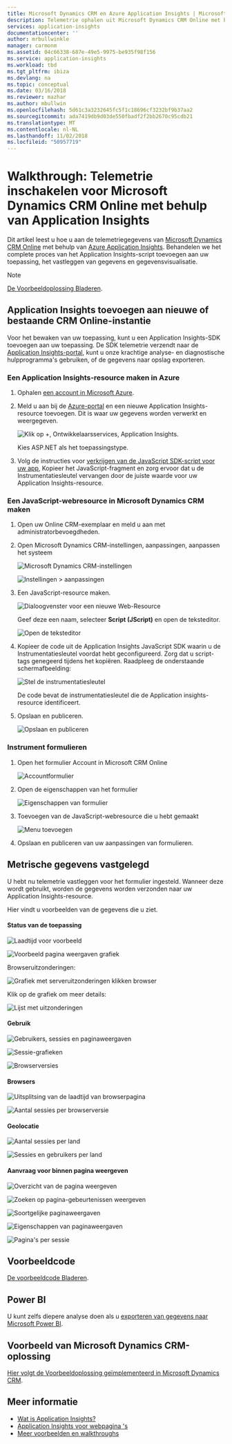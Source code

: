 ```yaml
---
title: Microsoft Dynamics CRM en Azure Application Insights | Microsoft Docs
description: Telemetrie ophalen uit Microsoft Dynamics CRM Online met behulp van Application Insights. Overzicht van de installatie, ophalen van gegevens, visualisatie en exporteren.
services: application-insights
documentationcenter: ''
author: mrbullwinkle
manager: carmonm
ms.assetid: 04c66338-687e-49e5-9975-be935f98f156
ms.service: application-insights
ms.workload: tbd
ms.tgt_pltfrm: ibiza
ms.devlang: na
ms.topic: conceptual
ms.date: 03/16/2018
ms.reviewer: mazhar
ms.author: mbullwin
ms.openlocfilehash: 5d61c3a3232645fc5f1c18696cf3232bf9b37aa2
ms.sourcegitcommit: ada7419db9d03de550fbadf2f2bb2670c95cdb21
ms.translationtype: MT
ms.contentlocale: nl-NL
ms.lasthandoff: 11/02/2018
ms.locfileid: "50957719"
---
```

# <a name="walkthrough-enabling-telemetry-for-microsoft-dynamics-crm-online-using-application-insights"></a>Walkthrough: Telemetrie inschakelen voor Microsoft Dynamics CRM Online met behulp van Application Insights
Dit artikel leest u hoe u aan de telemetriegegevens van [Microsoft Dynamics CRM Online](https://www.dynamics.com/) met behulp van [Azure Application Insights](https://azure.microsoft.com/services/application-insights/). Behandelen we het complete proces van het Application Insights-script toevoegen aan uw toepassing, het vastleggen van gegevens en gegevensvisualisatie.

> [!NOTE]
> [De Voorbeeldoplossing Bladeren](https://dynamicsandappinsights.codeplex.com/).
> 
> 

## <a name="add-application-insights-to-new-or-existing-crm-online-instance"></a>Application Insights toevoegen aan nieuwe of bestaande CRM Online-instantie
Voor het bewaken van uw toepassing, kunt u een Application Insights-SDK toevoegen aan uw toepassing. De SDK telemetrie verzendt naar de [Application Insights-portal](https://portal.azure.com), kunt u onze krachtige analyse- en diagnostische hulpprogramma's gebruiken, of de gegevens naar opslag exporteren.

### <a name="create-an-application-insights-resource-in-azure"></a>Een Application Insights-resource maken in Azure
1. Ophalen [een account in Microsoft Azure](http://azure.com/pricing). 
2. Meld u aan bij de [Azure-portal](https://portal.azure.com) en een nieuwe Application Insights-resource toevoegen. Dit is waar uw gegevens worden verwerkt en weergegeven.

    ![Klik op +, Ontwikkelaarsservices, Application Insights.](./media/app-insights-sample-mscrm/01.png)

    Kies ASP.NET als het toepassingstype.
3. Volg de instructies voor [verkrijgen van de JavaScript SDK-script voor uw app](app-insights-javascript.md#set-up-application-insights-for-your-web-page), Kopieer het JavaScript-fragment en zorg ervoor dat u de Instrumentatiesleutel vervangen door de juiste waarde voor uw Application Insights-resource.

### <a name="create-a-javascript-web-resource-in-microsoft-dynamics-crm"></a>Een JavaScript-webresource in Microsoft Dynamics CRM maken
1. Open uw Online CRM-exemplaar en meld u aan met administratorbevoegdheden.
2. Open Microsoft Dynamics CRM-instellingen, aanpassingen, aanpassen het systeem

    ![Microsoft Dynamics CRM-instellingen](./media/app-insights-sample-mscrm/00001.png)

    ![Instellingen > aanpassingen](./media/app-insights-sample-mscrm/00002.png)

1. Een JavaScript-resource maken.

    ![Dialoogvenster voor een nieuwe Web-Resource](./media/app-insights-sample-mscrm/07.png)

    Geef deze een naam, selecteer **Script (JScript)** en open de teksteditor.

    ![Open de teksteditor](./media/app-insights-sample-mscrm/00004.png)
2. Kopieer de code uit de Application Insights JavaScript SDK waarin u de Instrumentatiesleutel voordat hebt geconfigureerd. Zorg dat u script-tags genegeerd tijdens het kopiëren. Raadpleeg de onderstaande schermafbeelding:

    ![Stel de instrumentatiesleutel](./media/app-insights-sample-mscrm/000005.png)

    De code bevat de instrumentatiesleutel die de Application insights-resource identificeert.
3. Opslaan en publiceren.

    ![Opslaan en publiceren](./media/app-insights-sample-mscrm/00006.png)

### <a name="instrument-forms"></a>Instrument formulieren
1. Open het formulier Account in Microsoft CRM Online

    ![Accountformulier](./media/app-insights-sample-mscrm/00007.png)
2. Open de eigenschappen van het formulier

    ![Eigenschappen van formulier](./media/app-insights-sample-mscrm/00008.png)
3. Toevoegen van de JavaScript-webresource die u hebt gemaakt

    ![Menu toevoegen](./media/app-insights-sample-mscrm/13.png)

4. Opslaan en publiceren van uw aanpassingen van formulieren.

## <a name="metrics-captured"></a>Metrische gegevens vastgelegd
U hebt nu telemetrie vastleggen voor het formulier ingesteld. Wanneer deze wordt gebruikt, worden de gegevens worden verzonden naar uw Application Insights-resource.

Hier vindt u voorbeelden van de gegevens die u ziet.

#### <a name="application-health"></a>Status van de toepassing
![Laadtijd voor voorbeeld](./media/app-insights-sample-mscrm/15.png)

![Voorbeeld pagina weergaven grafiek](./media/app-insights-sample-mscrm/16.png)

Browseruitzonderingen:

![Grafiek met serveruitzonderingen klikken browser](./media/app-insights-sample-mscrm/17.png)

Klik op de grafiek om meer details:

![Lijst met uitzonderingen](./media/app-insights-sample-mscrm/18.png)

#### <a name="usage"></a>Gebruik
![Gebruikers, sessies en paginaweergaven](./media/app-insights-sample-mscrm/19.png)

![Sessie-grafieken](./media/app-insights-sample-mscrm/20.png)

![Browserversies](./media/app-insights-sample-mscrm/21.png)

#### <a name="browsers"></a>Browsers
![Uitsplitsing van de laadtijd van browserpagina](./media/app-insights-sample-mscrm/22.png)

![Aantal sessies per browserversie](./media/app-insights-sample-mscrm/23.png)

#### <a name="geolocation"></a>Geolocatie
![Aantal sessies per land](./media/app-insights-sample-mscrm/24.png)

![Sessies en gebruikers per land](./media/app-insights-sample-mscrm/25.png)

#### <a name="inside-page-view-request"></a>Aanvraag voor binnen pagina weergeven
![Overzicht van de pagina weergeven](./media/app-insights-sample-mscrm/26.png)

![Zoeken op pagina-gebeurtenissen weergeven](./media/app-insights-sample-mscrm/27.png)

![Soortgelijke paginaweergaven](./media/app-insights-sample-mscrm/28.png)

![Eigenschappen van paginaweergaven](./media/app-insights-sample-mscrm/29.png)

![Pagina's per sessie](./media/app-insights-sample-mscrm/30.png)

## <a name="sample-code"></a>Voorbeeldcode
[De voorbeeldcode Bladeren](https://dynamicsandappinsights.codeplex.com/).

## <a name="power-bi"></a>Power BI
U kunt zelfs diepere analyse doen als u [exporteren van gegevens naar Microsoft Power BI](app-insights-export-power-bi.md).

## <a name="sample-microsoft-dynamics-crm-solution"></a>Voorbeeld van Microsoft Dynamics CRM-oplossing
[Hier volgt de Voorbeeldoplossing geïmplementeerd in Microsoft Dynamics CRM](https://dynamicsandappinsights.codeplex.com/).

## <a name="learn-more"></a>Meer informatie
* [Wat is Application Insights?](app-insights-overview.md)
* [Application Insights voor webpagina 's](app-insights-javascript.md)
* [Meer voorbeelden en walkthroughs](app-insights-overview.md)
